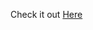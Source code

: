 Check it out <a href="https://14-grocery-bud.netlify.app" target="_blank" rel="nofollow">Here</a>




